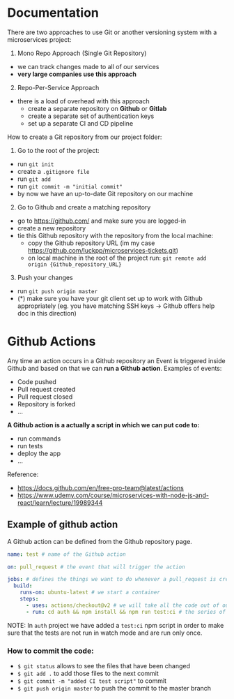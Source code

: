 # Documentation

There are two approaches to use Git or another versioning system with a microservices project:

1. Mono Repo Approach (Single Git Repository)

- we can track changes made to all of our services
- **very large companies use this approach**

2. Repo-Per-Service Approach

- there is a load of overhead with this approach
  - create a separate repository on **Github** or **Gitlab**
  - create a separate set of authentication keys
  - set up a separate CI and CD pipeline

How to create a Git repository from our project folder:

1. Go to the root of the project:

- run `git init`
- create a `.gitignore file`
- run `git add`
- run `git commit -m "initial commit"`
- by now we have an up-to-date Git repository on our machine

2. Go to Github and create a matching repository

- go to https://github.com/ and make sure you are logged-in
- create a new repository
- tie this Github repository with the repository from the local machine:
  - copy the Github repository URL (im my case https://github.com/luckpp/microservices-tickets.git)
  - on local machine in the root of the project run: `git remote add origin {Github_repository_URL}`

3. Push your changes

- run `git push origin master`
- (\*) make sure you have your git client set up to work with Github appropriately (eg. you have matching SSH keys -> Github offers help doc in this direction)

# Github Actions

Any time an action occurs in a Github repository an Event is triggered inside Github and based on that we can **run a Github action**. Examples of events:

- Code pushed
- Pull request created
- Pull request closed
- Repository is forked
- ...

**A Github action is a actually a script in which we can put code to:**

- run commands
- run tests
- deploy the app
- ...

Reference:

- https://docs.github.com/en/free-pro-team@latest/actions
- https://www.udemy.com/course/microservices-with-node-js-and-react/learn/lecture/19989344

## Example of github action

A Github action can be defined from the Github repository page.

```yaml
name: test # name of the Github action

on: pull_request # the event that will trigger the action

jobs: # defines the things we want to do whenever a pull_request is created, reopened or updated
  build:
    runs-on: ubuntu-latest # we start a container
    steps:
      - uses: actions/checkout@v2 # we will take all the code out of our project
      - run: cd auth && npm install && npm run test:ci # the series of commands that will run inside of our project
```

NOTE: In `auth` project we have added a `test:ci` npm script in order to make sure that the tests are not run in watch mode and are run only once.

### How to commit the code:

- `$ git status` allows to see the files that have been changed
- `$ git add .` to add those files to the next commit
- `$ git commit -m "added CI test script"` to commit
- `$ git push origin master` to push the commit to the master branch

